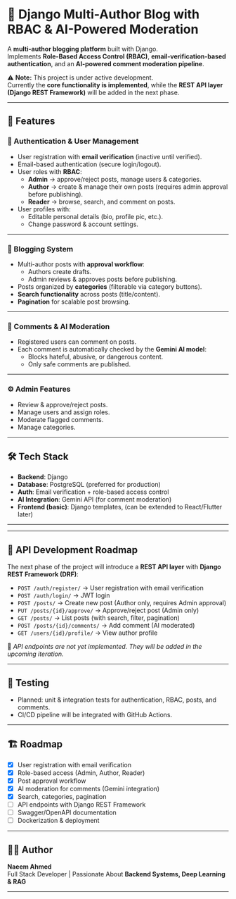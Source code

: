 # 📝 Django Multi-Author Blog with RBAC & AI-Powered Moderation

A **multi-author blogging platform** built with Django.  
Implements **Role-Based Access Control (RBAC)**, **email-verification-based authentication**, and an **AI-powered comment moderation pipeline**.

⚠️ **Note:** This project is under active development.  
Currently the **core functionality is implemented**, while the **REST API layer (Django REST Framework)** will be added in the next phase.

---

## 🚀 Features

### 🔐 Authentication & User Management
- User registration with **email verification** (inactive until verified).  
- Email-based authentication (secure login/logout).  
- User roles with **RBAC**:
  - **Admin** → approve/reject posts, manage users & categories.  
  - **Author** → create & manage their own posts (requires admin approval before publishing).  
  - **Reader** → browse, search, and comment on posts.  
- User profiles with:
  - Editable personal details (bio, profile pic, etc.).  
  - Change password & account settings.  

---

### 📰 Blogging System
- Multi-author posts with **approval workflow**:
  - Authors create drafts.  
  - Admin reviews & approves posts before publishing.  
- Posts organized by **categories** (filterable via category buttons).  
- **Search functionality** across posts (title/content).  
- **Pagination** for scalable post browsing.  

---

### 💬 Comments & AI Moderation
- Registered users can comment on posts.  
- Each comment is automatically checked by the **Gemini AI model**:  
  - Blocks hateful, abusive, or dangerous content.  
  - Only safe comments are published.  

---

### ⚙️ Admin Features
- Review & approve/reject posts.  
- Manage users and assign roles.  
- Moderate flagged comments.  
- Manage categories.  

---

## 🛠 Tech Stack
- **Backend**: Django  
- **Database**: PostgreSQL (preferred for production)  
- **Auth**: Email verification + role-based access control  
- **AI Integration**: Gemini API (for comment moderation)  
- **Frontend (basic)**: Django templates, (can be extended to React/Flutter later)  

---


---

## 📖 API Development Roadmap

The next phase of the project will introduce a **REST API layer** with **Django REST Framework (DRF)**:

- `POST /auth/register/` → User registration with email verification  
- `POST /auth/login/` → JWT login  
- `POST /posts/` → Create new post (Author only, requires Admin approval)  
- `PUT /posts/{id}/approve/` → Approve/reject post (Admin only)  
- `GET /posts/` → List posts (with search, filter, pagination)  
- `POST /posts/{id}/comments/` → Add comment (AI moderated)  
- `GET /users/{id}/profile/` → View author profile  

📌 *API endpoints are not yet implemented. They will be added in the upcoming iteration.*  

---

## 🧪 Testing
- Planned: unit & integration tests for authentication, RBAC, posts, and comments.  
- CI/CD pipeline will be integrated with GitHub Actions.  

---

## 🏗 Roadmap
- [x] User registration with email verification  
- [x] Role-based access (Admin, Author, Reader)  
- [x] Post approval workflow  
- [x] AI moderation for comments (Gemini integration)  
- [x] Search, categories, pagination  
- [ ] API endpoints with Django REST Framework  
- [ ] Swagger/OpenAPI documentation  
- [ ] Dockerization & deployment  

---

## 👨‍💻 Author
**Naeem Ahmed**  
Full Stack Developer | Passionate About **Backend Systems, Deep Learning & RAG**  

---

